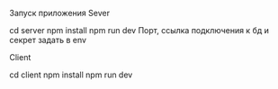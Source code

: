 Запуск приложения
Sever

cd server
npm install
npm run dev
Порт, ссылка подключения к бд и секрет задать в env

Client

cd client 
npm install
npm run dev
